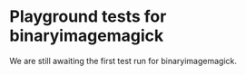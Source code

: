 # Playground tests for binaryimagemagick
We are still awaiting the first test run for binaryimagemagick.
